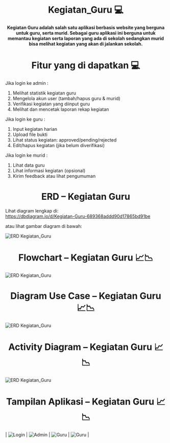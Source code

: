 <h1 align="center">Kegiatan_Guru 💻</h1>

<p align="center">
  <b> Kegiatan Guru adalah salah satu aplikasi berbasis website yang berguna untuk guru, serta murid. Sebagai guru aplikasi ini berguna untuk memantau kegiatan serta laporan yang ada di sekolah sedangkan murid bisa melihat kegiatan yang akan di jalankan sekolah.</b>
</p>

<h1 align="center">Fitur yang di dapatkan 💻</h1>

Jika login ke admin :
1. Melihat statistik kegiatan guru
2. Mengelola akun user (tambah/hapus guru & murid)
3. Verifikasi kegiatan yang diinput guru
4. Melihat dan mencetak laporan rekap kegiatan

Jika login ke guru :
1. Input kegiatan harian
2. Upload file bukti
3. Lihat status kegiatan: approved/pending/rejected
4. Edit/hapus kegiatan (jika belum diverifikasi)

Jika login ke murid :
1. Lihat data guru
2. Lihat informasi kegiatan (opsional)
3. Kirim feedback atau lihat pengumuman

<h1 align="center">ERD – Kegiatan Guru</h1>

Lihat diagram lengkap di:  
https://dbdiagram.io/d/Kegiatan-Guru-689368addd90d17865bd91be

atau lihat gambar diagram di bawah:

![ERD Kegiatan_Guru](Kegiatan_Guru.svg)

<h1 align="center">Flowchart – Kegiatan Guru 📈📉</h1>

![ERD Kegiatan_Guru](Flowchart_Aplikasi.drawio.svg)

<h1 align="center">Diagram Use Case – Kegiatan Guru 📈📉</h1>

![ERD Kegiatan_Guru](UseCase_KegiatanGuru.drawio.svg)

<h1 align="center">Activity Diagram – Kegiatan Guru 📈📉</h1>

![ERD Kegiatan_Guru](Activity_Diagram.drawio.svg)

<h1 align="center">Tampilan Aplikasi – Kegiatan Guru 📈📉</h1>

| ![Login](Login%20Page.png) | ![Admin](Dashboard%20admin.png) | ![Guru](Dashboard%20Guru.png) | ![Guru](Dashboard%20Murid.png) |














